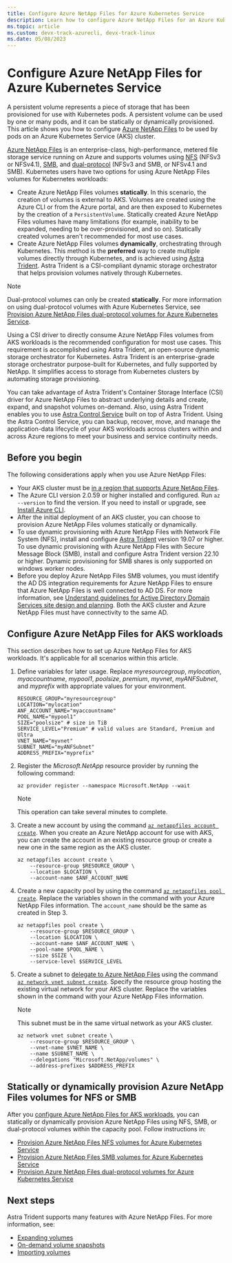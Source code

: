 ```yaml
---
title: Configure Azure NetApp Files for Azure Kubernetes Service
description: Learn how to configure Azure NetApp Files for an Azure Kubernetes Service cluster.
ms.topic: article
ms.custom: devx-track-azurecli, devx-track-linux
ms.date: 05/08/2023
---
```


# Configure Azure NetApp Files for Azure Kubernetes Service

A persistent volume represents a piece of storage that has been provisioned for use with Kubernetes pods. A persistent volume can be used by one or many pods, and it can be statically or dynamically provisioned. This article shows you how to configure [Azure NetApp Files][anf] to be used by pods on an Azure Kubernetes Service (AKS) cluster.

[Azure NetApp Files][anf] is an enterprise-class, high-performance, metered file storage service running on Azure and supports volumes using [NFS](azure-netapp-files-nfs.md) (NFSv3 or NFSv4.1), [SMB](azure-netapp-files-smb.md), and [dual-protocol](azure-netapp-files-dual-protocol.md) (NFSv3 and SMB, or NFSv4.1 and SMB). Kubernetes users have two options for using Azure NetApp Files volumes for Kubernetes workloads:

* Create Azure NetApp Files volumes **statically**. In this scenario, the creation of volumes is external to AKS. Volumes are created using the Azure CLI or from the Azure portal, and are then exposed to Kubernetes by the creation of a `PersistentVolume`. Statically created Azure NetApp Files volumes have many limitations (for example, inability to be expanded, needing to be over-provisioned, and so on). Statically created volumes aren't recommended for most use cases.
* Create Azure NetApp Files volumes **dynamically**, orchestrating through Kubernetes. This method is the **preferred** way to create multiple volumes directly through Kubernetes, and is achieved using [Astra Trident][astra-trident]. Astra Trident is a CSI-compliant dynamic storage orchestrator that helps provision volumes natively through Kubernetes.

> [!NOTE]
> Dual-protocol volumes can only be created **statically**. For more information on using dual-protocol volumes with Azure Kubernetes Service, see [Provision Azure NetApp Files dual-protocol volumes for Azure Kubernetes Service](azure-netapp-files-dual-protocol.md).

Using a CSI driver to directly consume Azure NetApp Files volumes from AKS workloads is the recommended configuration for most use cases. This requirement is accomplished using Astra Trident, an open-source dynamic storage orchestrator for Kubernetes. Astra Trident is an enterprise-grade storage orchestrator purpose-built for Kubernetes, and fully supported by NetApp. It simplifies access to storage from Kubernetes clusters by automating storage provisioning.

You can take advantage of Astra Trident's Container Storage Interface (CSI) driver for Azure NetApp Files to abstract underlying details and create, expand, and snapshot volumes on-demand. Also, using Astra Trident enables you to use [Astra Control Service][astra-control-service] built on top of Astra Trident. Using the Astra Control Service, you can backup, recover, move, and manage the application-data lifecycle of your AKS workloads across clusters within and across Azure regions to meet your business and service continuity needs.

## Before you begin

The following considerations apply when you use Azure NetApp Files:

* Your AKS cluster must be [in a region that supports Azure NetApp Files][anf-regions].
* The Azure CLI version 2.0.59 or higher installed and configured. Run `az --version` to find the version. If you need to install or upgrade, see [Install Azure CLI][install-azure-cli].
* After the initial deployment of an AKS cluster, you can choose to provision Azure NetApp Files volumes statically or dynamically.
* To use dynamic provisioning with Azure NetApp Files with Network File System (NFS), install and configure [Astra Trident][astra-trident] version 19.07 or higher. To use dynamic provisioning with Azure NetApp Files with Secure Message Block (SMB), install and configure Astra Trident version 22.10 or higher. Dynamic provisioning for SMB shares is only supported on windows worker nodes.
* Before you deploy Azure NetApp Files SMB volumes, you must identify the AD DS integration requirements for Azure NetApp Files to ensure that Azure NetApp Files is well connected to AD DS. For more information, see [Understand guidelines for Active Directory Domain Services site design and planning](../azure-netapp-files/understand-guidelines-active-directory-domain-service-site.md). Both the AKS cluster and Azure NetApp Files must have connectivity to the same AD. 

## Configure Azure NetApp Files for AKS workloads

This section describes how to set up Azure NetApp Files for AKS workloads. It's applicable for all scenarios within this article. 

1. Define variables for later usage. Replace *myresourcegroup*, *mylocation*, *myaccountname*, *mypool1*, *poolsize*, *premium*, *myvnet*, *myANFSubnet*, and *myprefix* with appropriate values for your environment.

    ```azurecli-interactive
    RESOURCE_GROUP="myresourcegroup"
    LOCATION="mylocation"
    ANF_ACCOUNT_NAME="myaccountname"
    POOL_NAME="mypool1"
    SIZE="poolsize" # size in TiB
    SERVICE_LEVEL="Premium" # valid values are Standard, Premium and Ultra
    VNET_NAME="myvnet"
    SUBNET_NAME="myANFSubnet"
    ADDRESS_PREFIX="myprefix"
    ```
    
2. Register the *Microsoft.NetApp* resource provider by running the following command:

    ```azurecli-interactive
    az provider register --namespace Microsoft.NetApp --wait
    ```

    > [!NOTE]
    > This operation can take several minutes to complete.

3. Create a new account by using the command [`az netappfiles account create`](/cli/azure/netappfiles/account#az-netappfiles-account-create). When you create an Azure NetApp account for use with AKS, you can create the account in an existing resource group or create a new one in the same region as the AKS cluster.

    ```azurecli-interactive
    az netappfiles account create \
        --resource-group $RESOURCE_GROUP \
        --location $LOCATION \
        --account-name $ANF_ACCOUNT_NAME
    ```

4. Create a new capacity pool by using the command [`az netappfiles pool create`][az-netappfiles-pool-create]. Replace the variables shown in the command with your Azure NetApp Files information. The `account_name` should be the same as created in Step 3.

    ```azurecli-interactive
    az netappfiles pool create \
        --resource-group $RESOURCE_GROUP \
        --location $LOCATION \
        --account-name $ANF_ACCOUNT_NAME \
        --pool-name $POOL_NAME \
        --size $SIZE \
        --service-level $SERVICE_LEVEL
    ```

5. Create a subnet to [delegate to Azure NetApp Files][anf-delegate-subnet] using the command [`az network vnet subnet create`][az-network-vnet-subnet-create]. Specify the resource group hosting the existing virtual network for your AKS cluster. Replace the variables shown in the command with your Azure NetApp Files information. 

    > [!NOTE]
    > This subnet must be in the same virtual network as your AKS cluster.

    ```azurecli-interactive
    az network vnet subnet create \
        --resource-group $RESOURCE_GROUP \
        --vnet-name $VNET_NAME \
        --name $SUBNET_NAME \
        --delegations "Microsoft.NetApp/volumes" \
        --address-prefixes $ADDRESS_PREFIX
    ```

## Statically or dynamically provision Azure NetApp Files volumes for NFS or SMB

After you [configure Azure NetApp Files for AKS workloads](#configure-azure-netapp-files-for-aks-workloads), you can statically or dynamically provision Azure NetApp Files using NFS, SMB, or dual-protocol volumes within the capacity pool. Follow instructions in:
* [Provision Azure NetApp Files NFS volumes for Azure Kubernetes Service](azure-netapp-files-nfs.md) 
* [Provision Azure NetApp Files SMB volumes for Azure Kubernetes Service](azure-netapp-files-smb.md)
* [Provision Azure NetApp Files dual-protocol volumes for Azure Kubernetes Service](azure-netapp-files-dual-protocol.md)

## Next steps

Astra Trident supports many features with Azure NetApp Files. For more information, see:

* [Expanding volumes][expand-trident-volumes]
* [On-demand volume snapshots][on-demand-trident-volume-snapshots]
* [Importing volumes][importing-trident-volumes]

<!-- EXTERNAL LINKS -->
[astra-trident]: https://docs.netapp.com/us-en/trident/index.html
[kubectl-create]: https://kubernetes.io/docs/reference/generated/kubectl/kubectl-commands#create
[kubectl-apply]: https://kubernetes.io/docs/reference/generated/kubectl/kubectl-commands#apply
[kubectl-describe]: https://kubernetes.io/docs/reference/generated/kubectl/kubectl-commands#describe
[kubectl-exec]: https://kubernetes.io/docs/reference/generated/kubectl/kubectl-commands#exec
[astra-control-service]: https://cloud.netapp.com/astra-control
[kubernetes-csi-driver]: https://kubernetes-csi.github.io/docs/
[trident-install-guide]: https://docs.netapp.com/us-en/trident/trident-get-started/kubernetes-deploy.html
[trident-helm-chart]: https://docs.netapp.com/us-en/trident/trident-get-started/kubernetes-deploy-operator.html
[tridentctl]: https://docs.netapp.com/us-en/trident/trident-get-started/kubernetes-deploy-tridentctl.html
[trident-backend-install-guide]: https://docs.netapp.com/us-en/trident/trident-use/backends.html
[kubectl-get]: https://kubernetes.io/docs/reference/generated/kubectl/kubectl-commands#get
[expand-trident-volumes]: https://docs.netapp.com/us-en/trident/trident-use/vol-expansion.html
[on-demand-trident-volume-snapshots]: https://docs.netapp.com/us-en/trident/trident-use/vol-snapshots.html
[importing-trident-volumes]: https://docs.netapp.com/us-en/trident/trident-use/vol-import.html
[backend-anf.yaml]: https://raw.githubusercontent.com/NetApp/trident/v23.01.1/trident-installer/sample-input/backends-samples/azure-netapp-files/backend-anf.yaml

<!-- INTERNAL LINKS -->
[aks-quickstart-cli]: ./learn/quick-kubernetes-deploy-cli.md
[aks-quickstart-portal]: ./learn/quick-kubernetes-deploy-portal.md
[aks-quickstart-powershell]: ./learn/quick-kubernetes-deploy-powershell.md
[anf]: ../azure-netapp-files/azure-netapp-files-introduction.md
[anf-delegate-subnet]: ../azure-netapp-files/azure-netapp-files-delegate-subnet.md
[anf-regions]: https://azure.microsoft.com/global-infrastructure/services/?products=netapp&regions=all
[az-aks-show]: /cli/azure/aks#az_aks_show
[az-netappfiles-account-create]: /cli/azure/netappfiles/account#az_netappfiles_account_create
[az-netapp-files-dynamic]: azure-netapp-files-dynamic.md
[az-netappfiles-pool-create]: /cli/azure/netappfiles/pool#az_netappfiles_pool_create
[az-netappfiles-volume-create]: /cli/azure/netappfiles/volume#az_netappfiles_volume_create
[az-netappfiles-volume-show]: /cli/azure/netappfiles/volume#az_netappfiles_volume_show
[az-network-vnet-subnet-create]: /cli/azure/network/vnet/subnet#az_network_vnet_subnet_create
[install-azure-cli]: /cli/azure/install-azure-cli
[use-tags]: use-tags.md
[azure-ad-app-registration]: ../active-directory/develop/howto-create-service-principal-portal.md
